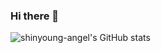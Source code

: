 ### Hi there 👋

<!--
**shinyoung-angel/shinyoung-angel** is a ✨ _special_ ✨ repository because its `README.md` (this file) appears on your GitHub profile.

Here are some ideas to get you started:

- 🔭 I’m currently working on ...
- 🌱 I’m currently learning ...
- 👯 I’m looking to collaborate on ...
- 🤔 I’m looking for help with ...
- 💬 Ask me about ...
- 📫 How to reach me: ...
- 😄 Pronouns: ...
- ⚡ Fun fact: ...
-->
![shinyoung-angel's GitHub stats](https://github-readme-stats.vercel.app/api?username=shinyoung-angel&theme=dark&show_icons=true)
